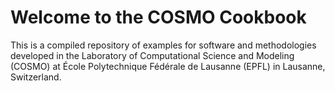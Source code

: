 # Welcome to the COSMO Cookbook

This is a compiled repository of examples for software and methodologies developed in the Laboratory of Computational Science and Modeling (COSMO) at École Polytechnique Fédérale de Lausanne (EPFL) in Lausanne, Switzerland.

<!-- :::{note}
Here is a note!
:::

And here is a code block:

```
e = mc^2
```

Check out the content pages bundled with this sample book to see more. -->
